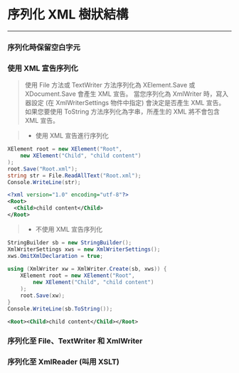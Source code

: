 ﻿# 序列化 XML 樹狀結構
----
### 序列化時保留空白字元
### 使用 XML 宣告序列化
>使用 File 方法或 TextWriter 方法序列化為 XElement.Save 或 XDocument.Save 會產生 XML 宣告。 當您序列化為 XmlWriter 時，寫入器設定 (在 XmlWriterSettings 物件中指定) 會決定是否產生 XML 宣告。
如果您要使用 ToString 方法序列化為字串，所產生的 XML 將不會包含 XML 宣告。

>* 使用 XML 宣告進行序列化
```csharp
XElement root = new XElement("Root",  
    new XElement("Child", "child content")  
);  
root.Save("Root.xml");  
string str = File.ReadAllText("Root.xml");  
Console.WriteLine(str);  
```
```xml
<?xml version="1.0" encoding="utf-8"?>  
<Root>  
  <Child>child content</Child>  
</Root>  
```
>* 不使用 XML 宣告序列化
```csharp
StringBuilder sb = new StringBuilder();  
XmlWriterSettings xws = new XmlWriterSettings();  
xws.OmitXmlDeclaration = true;  
  
using (XmlWriter xw = XmlWriter.Create(sb, xws)) {  
    XElement root = new XElement("Root",  
        new XElement("Child", "child content")  
    );  
    root.Save(xw);  
}  
Console.WriteLine(sb.ToString()); 
```
```xml
<Root><Child>child content</Child></Root> 
```
### 序列化至 File、TextWriter 和 XmlWriter
### 序列化至 XmlReader (叫用 XSLT)